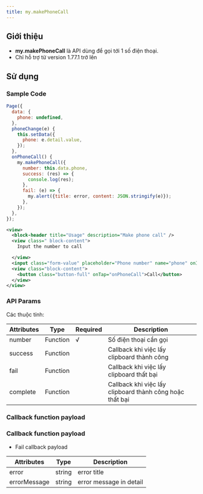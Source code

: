 ```yaml
---
title: my.makePhoneCall
---
```


## Giới thiệu

- **my.makePhoneCall** là API dùng để gọi tới 1 số điện thoại.
- Chỉ hỗ trợ từ version 1.77.1 trở lên

## Sử dụng

### Sample Code

```js title=index.js
Page({
  data: {
    phone: undefined,
  },
  phoneChange(e) {
    this.setData({
      phone: e.detail.value,
    });
  },
  onPhoneCall() {
    my.makePhoneCall({
      number: this.data.phone,
      success: (res) => {
        console.log(res);
      },
      fail: (e) => {
        my.alert({title: error, content: JSON.stringify(e)});
      },
    });
  },
});
```

```xml title=index.txml
<view>
  <block-header title="Usage" description="Make phone call" />
  <view class=" block-content">
    Input the number to call

  </view>
  <input class="form-value" placeholder="Phone number" name="phone" onInput="phoneChange"></input>
  <view class="block-content">
    <button class="button-full" onTap="onPhoneCall">Call</button>
  </view>
</view>
```

### API Params

Các thuộc tính:

| Attributes | Type     | Required |Description                                                                          |
| ---------- | -------- | -------- | ----------------------------------------------------------------------------------- |
| number    | Function  |     √    | Số điện thoại cần gọi                                                           |
| success    | Function |          | Callback khi việc lấy clipboard thành công                                      |
| fail       | Function |          | Callback khi việc lấy clipboard thất bại                                        |
| complete   | Function |          | Callback khi việc lấy clipboard thành công hoặc thất bại                        |

### Callback function payload

### Callback function payload

* Fail callback payload 

| Attributes   | Type     |  Description              |
| ----------   | -------- | ------------------------- |
| error        | string   | error title               |
| errorMessage | string   | error message in detail   |